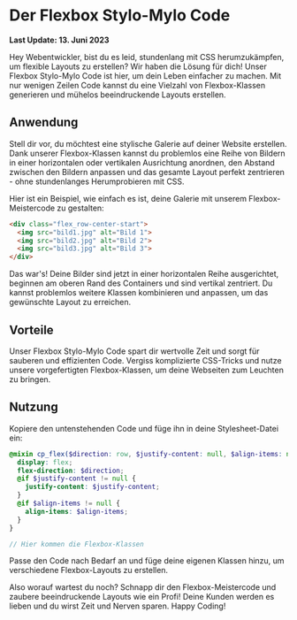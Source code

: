 # Der Flexbox Stylo-Mylo Code
**Last Update: 13. Juni 2023**

Hey Webentwickler, bist du es leid, stundenlang mit CSS herumzukämpfen, um flexible Layouts zu erstellen? Wir haben die Lösung für dich! Unser Flexbox Stylo-Mylo Code ist hier, um dein Leben einfacher zu machen. Mit nur wenigen Zeilen Code kannst du eine Vielzahl von Flexbox-Klassen generieren und mühelos beeindruckende Layouts erstellen.

## Anwendung

Stell dir vor, du möchtest eine stylische Galerie auf deiner Website erstellen. Dank unserer Flexbox-Klassen kannst du problemlos eine Reihe von Bildern in einer horizontalen oder vertikalen Ausrichtung anordnen, den Abstand zwischen den Bildern anpassen und das gesamte Layout perfekt zentrieren - ohne stundenlanges Herumprobieren mit CSS.

Hier ist ein Beispiel, wie einfach es ist, deine Galerie mit unserem Flexbox-Meistercode zu gestalten:

```html
<div class="flex_row-center-start">
  <img src="bild1.jpg" alt="Bild 1">
  <img src="bild2.jpg" alt="Bild 2">
  <img src="bild3.jpg" alt="Bild 3">
</div>
```

Das war's! Deine Bilder sind jetzt in einer horizontalen Reihe ausgerichtet, beginnen am oberen Rand des Containers und sind vertikal zentriert. Du kannst problemlos weitere Klassen kombinieren und anpassen, um das gewünschte Layout zu erreichen.

## Vorteile

Unser Flexbox Stylo-Mylo Code spart dir wertvolle Zeit und sorgt für sauberen und effizienten Code. Vergiss komplizierte CSS-Tricks und nutze unsere vorgefertigten Flexbox-Klassen, um deine Webseiten zum Leuchten zu bringen.

## Nutzung

Kopiere den untenstehenden Code und füge ihn in deine Stylesheet-Datei ein:

```scss
@mixin cp_flex($direction: row, $justify-content: null, $align-items: null) {
  display: flex;
  flex-direction: $direction;
  @if $justify-content != null {
    justify-content: $justify-content;
  }
  @if $align-items != null {
    align-items: $align-items;
  }
}

// Hier kommen die Flexbox-Klassen
```

Passe den Code nach Bedarf an und füge deine eigenen Klassen hinzu, um verschiedene Flexbox-Layouts zu erstellen.

Also worauf wartest du noch? Schnapp dir den Flexbox-Meistercode und zaubere beeindruckende Layouts wie ein Profi! Deine Kunden werden es lieben und du wirst Zeit und Nerven sparen. Happy Coding!